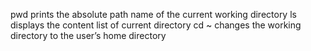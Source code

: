 pwd  prints the absolute path name of the current working directory
ls  displays the content list of current directory
cd ~ changes the working directory to the user’s home directory
